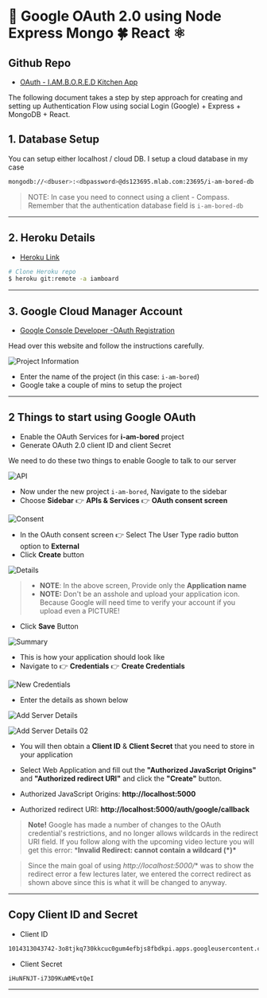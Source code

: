 

# 🤖 Google OAuth 2.0 using Node Express Mongo 🍀 React ⚛

## Github Repo

- [OAuth - I.AM.B.O.R.E.D Kitchen App](https://github.com/avj2352/i-am-bored)

The following document takes a step by step approach for creating and setting up Authentication Flow using social Login (Google) + Express + MongoDB + React.

## 1. Database Setup

You can setup either localhost / cloud DB. I setup a cloud database in my case

```bash
mongodb://<dbuser>:<dbpassword>@ds123695.mlab.com:23695/i-am-bored-db
```

> NOTE: In case you need to connect using a client - Compass. Remember that the authentication database field is `i-am-bored-db`

---

## 2. Heroku Details

- [Heroku Link](https://iamboard.herokuapp.com/)

```bash
# Clone Heroku repo
$ heroku git:remote -a iamboard
```

---

## 3. Google Cloud Manager Account

- [Google Console Developer -OAuth Registration](https://console.cloud.google.com/)

Head over this website and follow the instructions carefully.

![Project Information](./design/screenshots/step01.png)

- Enter the name of the project (in this case: `i-am-bored`)
- Google take a couple of mins to setup the project

---

## 2 Things to start using Google OAuth

- Enable the OAuth Services for **i-am-bored** project
- Generate OAuth 2.0 client ID and client Secret

We need to do these two things to enable Google to talk to our server

![API](./design/screenshots/step02.png)



- Now under the new project `i-am-bored`, Navigate to the sidebar
- Choose **Sidebar** 👉 **APIs & Services**  👉 **OAuth consent screen**

![Consent](./design/screenshots/step03.png)

- In the OAuth consent screen 👉 Select The User Type radio button option to **External**
- Click **Create** button

![Details](./design/screenshots/step04.png)

> - **NOTE**: In the above screen, Provide only the **Application name**
> - **NOTE:** Don't be an asshole and upload your application icon. Because Google will need time to verify your account if you upload even a PICTURE!

- Click **Save** Button

![Summary](./design/screenshots/step05.png)

- This is how your application should look like
- Navigate to 👉 **Credentials** 👉 **Create Credentials**

![New Credentials](./design/screenshots/step06.png)

- Enter the details as shown below

![Add Server Details](./design/screenshots/step07.png)

![Add Server Details 02](./design/screenshots/step08.png)

- You will then obtain a **Client ID** & **Client Secret** that you need to store in your application

- Select Web Application and fill out the **"Authorized JavaScript Origins"** and **"Authorized redirect URI"** and click the **"Create"** button.

- Authorized JavaScript Origins: **http://localhost:5000**

- Authorized redirect URI: **http://localhost:5000/auth/google/callback**

>  **Note!** Google has made a number of changes to the OAuth credential's restrictions, and no longer allows wildcards in the redirect URI field. If you follow along with the upcoming video lecture you will get this error: ***Invalid Redirect: cannot contain a wildcard (\*)\***

>  Since the main goal of using *http://localhost:5000/** was to show the redirect error a few lectures later, we entered the correct redirect as shown above since this is what it will be changed to anyway.

---

## Copy Client ID and Secret

- Client ID

```bash
1014313043742-3o8tjkq730kkcuc0gum4efbjs8fbdkpi.apps.googleusercontent.com
```

- Client Secret

```bash
iHuNFNJT-i73D9KuWMEvtQeI
```

---

